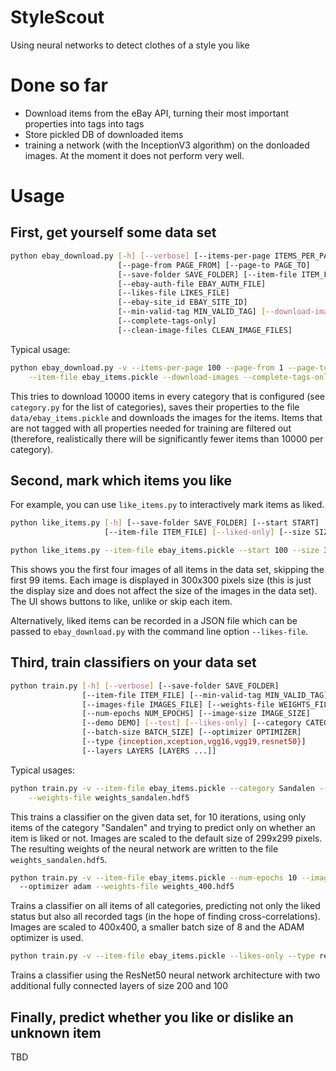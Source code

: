 # StyleScout
Using neural networks to detect clothes of a style you like

# Done so far
* Download items from the eBay API, turning their most important properties into tags into tags
* Store pickled DB of downloaded items
* training a network (with the InceptionV3 algorithm) on the donloaded images. At the moment it 
  does not perform very well.

# Usage

## First, get yourself some data set

```bash
python ebay_download.py [-h] [--verbose] [--items-per-page ITEMS_PER_PAGE]
                        [--page-from PAGE_FROM] [--page-to PAGE_TO]
                        [--save-folder SAVE_FOLDER] [--item-file ITEM_FILE]
                        [--ebay-auth-file EBAY_AUTH_FILE]
                        [--likes-file LIKES_FILE]
                        [--ebay-site_id EBAY_SITE_ID]
                        [--min-valid-tag MIN_VALID_TAG] [--download-images]
                        [--complete-tags-only]
                        [--clean-image-files CLEAN_IMAGE_FILES]
```
Typical usage:
```bash
python ebay_download.py -v --items-per-page 100 --page-from 1 --page-to 100 --save-folder data \
    --item-file ebay_items.pickle --download-images --complete-tags-only
```
This tries to download 10000 items in every category that is configured (see `category.py` for the
list of categories), saves their properties to the file `data/ebay_items.pickle` and downloads the
images for the items. Items that are not tagged with all properties needed for training are filtered
out (therefore, realistically  there will be significantly fewer items than 10000 per category).
 
## Second, mark which items you like

For example, you can use `like_items.py` to interactively mark items as liked.
```bash
python like_items.py [-h] [--save-folder SAVE_FOLDER] [--start START]
                     [--item-file ITEM_FILE] [--liked-only] [--size SIZE]
```
```bash
python like_items.py --item-file ebay_items.pickle --start 100 --size 300

```
This shows you the first four images of all items in the data set, skipping the first 99 items.
Each image is displayed in 300x300 pixels size (this is just the display size and does not affect
the size of the images in the data set). The UI shows buttons to like, unlike or skip each item.

Alternatively, liked items can be recorded in a JSON file which can be passed to `ebay_download.py`
with the command line option `--likes-file`.

## Third, train classifiers on your data set

```bash
python train.py [-h] [--verbose] [--save-folder SAVE_FOLDER]
                [--item-file ITEM_FILE] [--min-valid-tag MIN_VALID_TAG]
                [--images-file IMAGES_FILE] [--weights-file WEIGHTS_FILE]
                [--num-epochs NUM_EPOCHS] [--image-size IMAGE_SIZE]
                [--demo DEMO] [--test] [--likes-only] [--category CATEGORY]
                [--batch-size BATCH_SIZE] [--optimizer OPTIMIZER]
                [--type {inception,xception,vgg16,vgg19,resnet50}]
                [--layers LAYERS [LAYERS ...]]
```
Typical usages:
```bash
python train.py -v --item-file ebay_items.pickle --category Sandalen --likes-only --num-epochs 10 \
    --weights-file weights_sandalen.hdf5 
```
This trains a classifier on the given data set, for 10 iterations, using only items of the category
"Sandalen" and trying to predict only on whether an item is liked or not. Images are scaled to the 
default size of 299x299 pixels. The resulting weights of the neural network are written to the file 
`weights_sandalen.hdf5`.

```bash
python train.py -v --item-file ebay_items.pickle --num-epochs 10 --image-size 400 --batch-size 8 \ 
  --optimizer adam --weights-file weights_400.hdf5 
```
Trains a classifier on all items of all categories, predicting not only the liked status but also
all recorded tags (in the hope of finding cross-correlations). Images are scaled to 400x400, a 
smaller batch size of 8  and the ADAM optimizer is used. 

```bash
python train.py -v --item-file ebay_items.pickle --likes-only --type resnet50 --layers 200 100
```
Trains a classifier using the ResNet50 neural network architecture with two additional fully
connected layers of size 200 and 100 

## Finally, predict whether you like or dislike an unknown item

TBD
